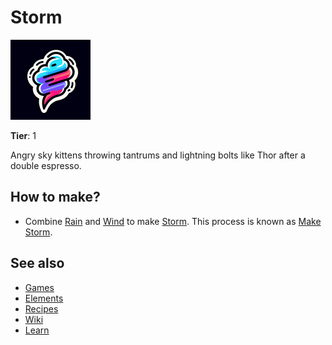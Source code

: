 # Storm

![](../images/item.storm.png)

**Tier**: 1

Angry sky kittens throwing tantrums and lightning bolts like Thor after a double espresso.

## How to make?

* Combine [Rain](/wiki/elements/rain) and [Wind](/wiki/elements/wind) to make [Storm](/wiki/elements/storm). This process is known as [Make Storm](/wiki/recipes/make-storm).

## See also

* [Games](/wiki/games)
* [Elements](/wiki/elements)
* [Recipes](/wiki/recipes)
* [Wiki](/wiki/index)
* [Learn](/learn/index)